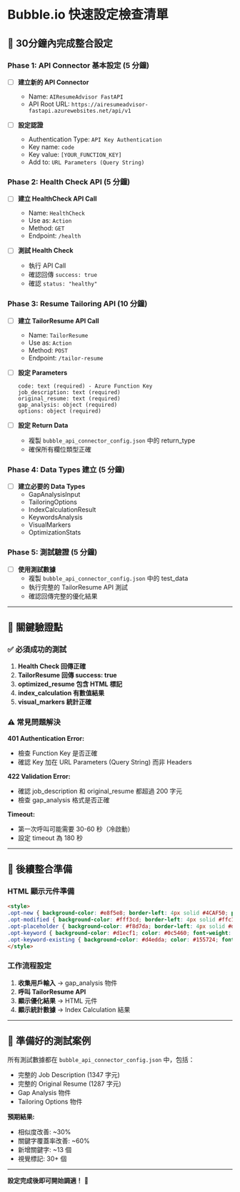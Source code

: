# Bubble.io 快速設定檢查清單

## 🚀 30分鐘內完成整合設定

### Phase 1: API Connector 基本設定 (5 分鐘)

- [ ] **建立新的 API Connector**
  - Name: `AIResumeAdvisor FastAPI`
  - API Root URL: `https://airesumeadvisor-fastapi.azurewebsites.net/api/v1`

- [ ] **設定認證**
  - Authentication Type: `API Key Authentication`
  - Key name: `code`
  - Key value: `[YOUR_FUNCTION_KEY]`
  - Add to: `URL Parameters (Query String)`

### Phase 2: Health Check API (5 分鐘)

- [ ] **建立 HealthCheck API Call**
  - Name: `HealthCheck`
  - Use as: `Action`
  - Method: `GET`
  - Endpoint: `/health`

- [ ] **測試 Health Check**
  - 執行 API Call
  - 確認回傳 `success: true`
  - 確認 `status: "healthy"`

### Phase 3: Resume Tailoring API (10 分鐘)

- [ ] **建立 TailorResume API Call**
  - Name: `TailorResume`
  - Use as: `Action`
  - Method: `POST`
  - Endpoint: `/tailor-resume`

- [ ] **設定 Parameters**
  ```
  code: text (required) - Azure Function Key
  job_description: text (required)
  original_resume: text (required)
  gap_analysis: object (required)
  options: object (required)
  ```

- [ ] **設定 Return Data**
  - 複製 `bubble_api_connector_config.json` 中的 return_type
  - 確保所有欄位類型正確

### Phase 4: Data Types 建立 (5 分鐘)

- [ ] **建立必要的 Data Types**
  - GapAnalysisInput
  - TailoringOptions
  - IndexCalculationResult
  - KeywordsAnalysis
  - VisualMarkers
  - OptimizationStats

### Phase 5: 測試驗證 (5 分鐘)

- [ ] **使用測試數據**
  - 複製 `bubble_api_connector_config.json` 中的 test_data
  - 執行完整的 TailorResume API 測試
  - 確認回傳完整的優化結果

---

## 🎯 關鍵驗證點

### ✅ 必須成功的測試
1. **Health Check 回傳正確**
2. **TailorResume 回傳 success: true**
3. **optimized_resume 包含 HTML 標記**
4. **index_calculation 有數值結果**
5. **visual_markers 統計正確**

### ⚠️ 常見問題解決

**401 Authentication Error:**
- 檢查 Function Key 是否正確
- 確認 Key 加在 URL Parameters (Query String) 而非 Headers

**422 Validation Error:**
- 確認 job_description 和 original_resume 都超過 200 字元
- 檢查 gap_analysis 格式是否正確

**Timeout:**
- 第一次呼叫可能需要 30-60 秒（冷啟動）
- 設定 timeout 為 180 秒

---

## 🔧 後續整合準備

### HTML 顯示元件準備
```html
<style>
.opt-new { background-color: #e8f5e8; border-left: 4px solid #4CAF50; padding: 8px; margin: 4px 0; }
.opt-modified { background-color: #fff3cd; border-left: 4px solid #ffc107; padding: 8px; margin: 4px 0; }
.opt-placeholder { background-color: #f8d7da; border-left: 4px solid #dc3545; padding: 2px 4px; font-weight: bold; }
.opt-keyword { background-color: #d1ecf1; color: #0c5460; font-weight: bold; padding: 1px 3px; border-radius: 3px; }
.opt-keyword-existing { background-color: #d4edda; color: #155724; font-weight: bold; padding: 1px 3px; border-radius: 3px; }
</style>
```

### 工作流程設定
1. **收集用戶輸入** → gap_analysis 物件
2. **呼叫 TailorResume API**
3. **顯示優化結果** → HTML 元件
4. **顯示統計數據** → Index Calculation 結果

---

## 📱 準備好的測試案例

所有測試數據都在 `bubble_api_connector_config.json` 中，包括：
- 完整的 Job Description (1347 字元)
- 完整的 Original Resume (1287 字元)  
- Gap Analysis 物件
- Tailoring Options 物件

**預期結果:**
- 相似度改善: ~30%
- 關鍵字覆蓋率改善: ~60%
- 新增關鍵字: ~13 個
- 視覺標記: 30+ 個

---

**設定完成後即可開始調適！** 🎉